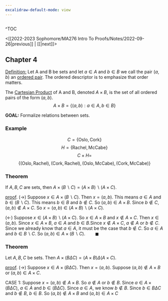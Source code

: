```yaml
---
excalidraw-default-mode: view
---
```



```toc

```

^TOC

<[[2022-2023 Sophomore/MA276 Intro To Proofs/Notes/2022-09-26|previous]] | [[|next]]>

## Chapter 4

<u>Definition:</u> Let A and B be sets and let $a\in A$ and $b \in B$ we call the pair $(a,b)$ an <u>ordered pair</u>. The ordered descriptor is to emphasize that order matters.

The <u>Cartesian Product</u> of A and B, denoted $A\times B$, is the set of all ordered pairs of the form $(a,b)$.
$$A\times B = \{(a,b): a \in A, b \in B\}$$

**GOAL:** Formalize relations between sets.

### Example

$$C = \{\text{Oslo}, \text{Cork}\}$$
$$H = \{\text{Rachel}, \text{McCabe}\}$$
$$C\times H = $$
$$\{(\text{Oslo},\text{Rachel}),(\text{Cork}, \text{Rachel}),(\text{Oslo},\text{McCabe}),(\text{Cork},\text{McCabe})\}$$


### Theorem

If $A,B,C$ are sets, then $A\times(B\backslash C) = (A\times B)\backslash(A\times C)$.

<u>proof</u>. $(\to)$ Suppose $x\in A \times (B\backslash C)$. Then $x=(a,b)$. This means $a\in A$ and $b \in (B\backslash C)$. This means $b \in B$ and $b \notin C$. So $(a,b) \in A\times B$. Since $b \notin C$, $(a,b)\notin A\times C$. So $x = (a,b)\in(A\times B)\backslash(A\times C)$.


$(\leftarrow)$ Suppose $x \in (A\times B)\backslash (A\times C)$. So $x \in A\times B$ and $x \notin A\times C$. Then $x \in (a,b)$. Since $x \in A\times B$, $a \in A$ and $b \in B$.Since $x \notin A\times C$, $a \notin A$ or $b \notin C$. Since we already know that $a \in A$, it must be the case that $b \notin C$. So $a \in A$ and $b \in B \backslash C$. So $(a,b)\in A\times (B \backslash C).\qquad\blacksquare$


### Theorem

Let $A,B,C$ be sets. Then $A\times (B\Delta C) = (A\times B)\Delta(A\times C)$.

<u>proof</u>. $(\to)$ Suppose $x \in A\times (B\Delta C)$. Then $x = (a,b)$. Suppose $(a,b) \notin A\times B$ or $(a,b) \in A \times C$.

CASE 1: Suppose $x = (a,b)\notin A\times B$. So $a\notin A$ or $b\notin B$. Since $a\in A\times (B\Delta C)$, $a\in A$ and $b \in (B\Delta C)$. Since $a\in A$, we know $b\notin B$. Since $b\in B\Delta C$ and $b\notin B$, $b\in B$. So $(a,b) \notin A\times B$ and $(a,b)\in A\times C$
